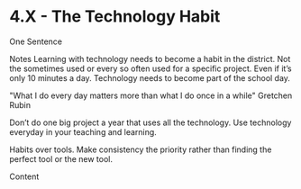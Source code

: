 # 4.X - The Technology Habit

One Sentence

Notes 
Learning with technology needs to become a habit in the district. Not the sometimes used or every so often used for a specific project. Even if it’s only 10 minutes a day. Technology needs to become part of the school day. 

"What I do every day matters more than what I do once in a while" Gretchen Rubin

Don’t do one big project a year that uses all the technology. Use technology everyday in your teaching and learning. 

Habits over tools. Make consistency the priority rather than finding the perfect tool or the new tool. 

Content 
